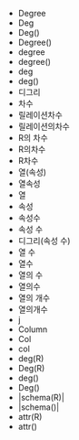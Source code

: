 - Degree
- Deg
- Deg()
- Degree()
- degree
- degree()
- deg
- deg()
- 디그리
- 차수
- 릴레이션차수
- 릴레이션의차수
- R의 차수
- R의차수
- R차수
- 열(속성)
- 열속성
- 열
- 속성
- 속성수
- 속성 수
- 디그리(속성 수)
- 열 수
- 열수
- 열의 수
- 열의수
- 열의 개수
- 열의개수
- j
- Column
- Col
- col
- deg(R)
- Deg(R)
- deg()
- Deg()
- |schema(R)|
- |schema()|
- attr(R)
- attr()